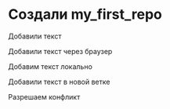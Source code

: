 ﻿# Создали my_first_repo

Добавили текст


Добавили текст через браузер

Добавим текст локально

Добавили текст в новой ветке

Разрешаем конфликт
